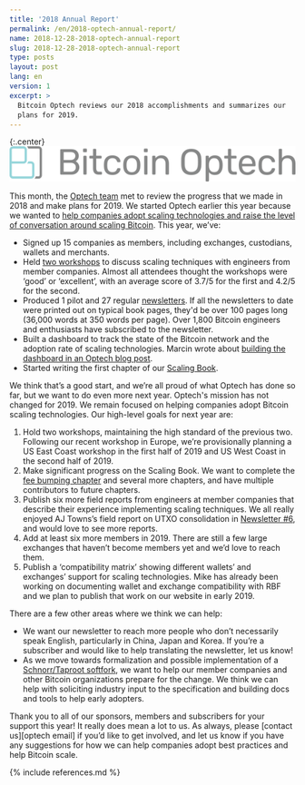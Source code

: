 ```yaml
---
title: '2018 Annual Report'
permalink: /en/2018-optech-annual-report/
name: 2018-12-28-2018-optech-annual-report
slug: 2018-12-28-2018-optech-annual-report
type: posts
layout: post
lang: en
version: 1
excerpt: >
  Bitcoin Optech reviews our 2018 accomplishments and summarizes our
  plans for 2019.
---
```


{:.center}
![logo](/img/logos/optech-horiz.png)<br>

This month, the [Optech team][optech team] met to review the progress that we
made in 2018 and make plans for 2019. We started Optech earlier this year
because we wanted to [help companies adopt scaling technologies and raise the
level of conversation around scaling Bitcoin][announcement]. This year, we’ve:

- Signed up 15 companies as members, including exchanges, custodians, wallets and merchants.
- Held [two workshops][workshops] to discuss scaling techniques with engineers
  from member companies. Almost all attendees thought the workshops were ‘good’
  or ‘excellent’, with an average score of 3.7/5 for the first and 4.2/5 for the
  second.
- Produced 1 pilot and 27 regular
  [newsletters][]. If all the newsletters to date were printed out on typical
  book pages, they'd be over 100 pages long (36,000 words at 350 words per
  page). Over 1,800 Bitcoin engineers and enthusiasts have subscribed to the
  newsletter.
- Built a dashboard to track the state of the Bitcoin network and the
  adoption rate of scaling technologies. Marcin wrote about [building the
  dashboard in an Optech blog post][dashboard blog post].
- Started writing the first chapter of our [Scaling Book][scaling book].

We think that’s a good start, and we’re all proud of what Optech has done so
far, but we want to do even more next year. Optech's mission has not changed
for 2019. We remain focused on helping companies adopt Bitcoin scaling
technologies. Our high-level goals for next year are:

1. Hold two workshops, maintaining the high standard of the previous two.
   Following our recent workshop in Europe, we’re provisionally planning a US
  East Coast workshop in the first half of 2019 and US West Coast in the second
  half of 2019.
1. Make significant progress on the Scaling Book. We want to complete the [fee
   bumping chapter][scaling book feebumping] and several more chapters, and
  have multiple contributors to future chapters.
1. Publish six more field reports from engineers at member companies that
   describe their experience implementing scaling techniques. We all really
   enjoyed AJ Towns’s field report on UTXO consolidation in [Newsletter #6][],
   and would love to see more reports.
1. Add at least six more members in 2019. There are still a few large exchanges
   that haven’t become members yet and we’d love to reach them.
1. Publish a ‘compatibility matrix’ showing different wallets’ and exchanges’
   support for scaling technologies. Mike has already been working on
   documenting wallet and exchange compatibility with RBF and we plan to publish
   that work on our website in early 2019.

There are a few other areas where we think we can help:

- We want our newsletter to reach more people who don’t necessarily speak
  English, particularly in China, Japan and Korea. If you’re a subscriber and
  would like to help translating the newsletter, let us know!
- As we move towards formalization and possible implementation of a
  [Schnorr/Taproot softfork][softfork], we want to help our member companies
  and other Bitcoin organizations prepare for the change. We think we can help
  with soliciting industry input to the specification and building docs and tools
  to help early adopters.

Thank you to all of our sponsors, members and subscribers for your support this
year! It really does mean a lot to us. As always, please [contact us][optech
email] if you’d like to get involved, and let us know if you have any
suggestions for how we can help companies adopt best practices and help Bitcoin
scale.

{% include references.md %}

[newsletter #6]: /en/newsletters/2018/07/31/#field-report-consolidation-of-4-million-utxos-at-xapo
[optech team]: /en/about/
[announcement]: /en/announcing-bitcoin-optech/
[workshops]: /en/workshops/
[newsletters]: /en/newsletters/
[dashboard blog post]: /en/dashboard-announcement/
[scaling book]: https://github.com/bitcoinops/scaling-book
[scaling book feebumping]: https://github.com/bitcoinops/scaling-book/blob/master/1.fee_bumping/fee_bumping.md
[softfork]: /en/newsletters/2018/12/18/#news

